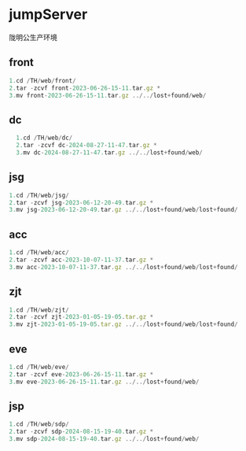 # jumpServer
陇明公生产环境

## front

``` js
1.cd /TH/web/front/
2.tar -zcvf front-2023-06-26-15-11.tar.gz *
3.mv front-2023-06-26-15-11.tar.gz ../../lost+found/web/
```
## dc

```js
  1.cd /TH/web/dc/
  2.tar -zcvf dc-2024-08-27-11-47.tar.gz *
  3.mv dc-2024-08-27-11-47.tar.gz ../../lost+found/web/
```
## jsg

```js
1.cd /TH/web/jsg/
2.tar -zcvf jsg-2023-06-12-20-49.tar.gz *
3.mv jsg-2023-06-12-20-49.tar.gz ../../lost+found/web/lost+found/
```
## acc

```js
1.cd /TH/web/acc/
2.tar -zcvf acc-2023-10-07-11-37.tar.gz *
3.mv acc-2023-10-07-11-37.tar.gz ../../lost+found/web/lost+found/
```
## zjt

```js
1.cd /TH/web/zjt/
2.tar -zcvf zjt-2023-01-05-19-05.tar.gz *
3.mv zjt-2023-01-05-19-05.tar.gz ../../lost+found/web/lost+found/
```
## eve

```js
1.cd /TH/web/eve/
2.tar -zcvf eve-2023-06-26-15-11.tar.gz *
3.mv eve-2023-06-26-15-11.tar.gz ../../lost+found/web/
```
## jsp

```js
1.cd /TH/web/sdp/
2.tar -zcvf sdp-2024-08-15-19-40.tar.gz *
3.mv sdp-2024-08-15-19-40.tar.gz ../../lost+found/web/  
```
